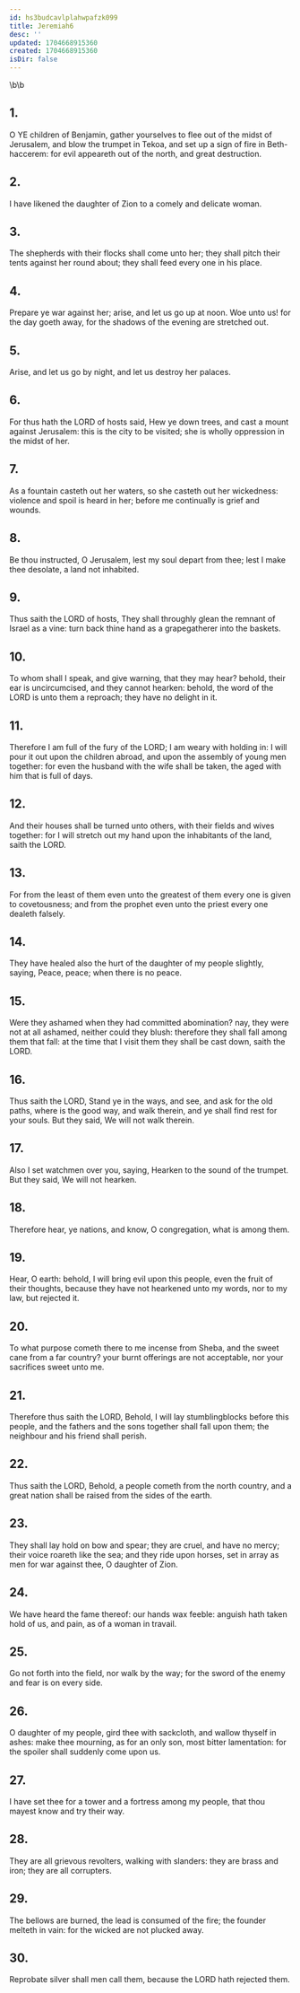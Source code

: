 ```yaml
---
id: hs3budcavlplahwpafzk099
title: Jeremiah6
desc: ''
updated: 1704668915360
created: 1704668915360
isDir: false
---
```

\b\b
## 1.
O YE children of Benjamin, gather yourselves to flee out of the midst of Jerusalem, and blow the trumpet in Tekoa, and set up a sign of fire in Beth-haccerem: for evil appeareth out of the north, and great destruction.
## 2.
I have likened the daughter of Zion to a comely and delicate woman.
## 3.
The shepherds with their flocks shall come unto her; they shall pitch their tents against her round about; they shall feed every one in his place.
## 4.
Prepare ye war against her; arise, and let us go up at noon.  Woe unto us!  for the day goeth away, for the shadows of the evening are stretched out.
## 5.
Arise, and let us go by night, and let us destroy her palaces.
## 6.
For thus hath the LORD of hosts said, Hew ye down trees, and cast a mount against Jerusalem: this is the city to be visited; she is wholly oppression in the midst of her.
## 7.
As a fountain casteth out her waters, so she casteth out her wickedness: violence and spoil is heard in her; before me continually is grief and wounds.
## 8.
Be thou instructed, O Jerusalem, lest my soul depart from thee; lest I make thee desolate, a land not inhabited.
## 9.
Thus saith the LORD of hosts, They shall throughly glean the remnant of Israel as a vine: turn back thine hand as a grapegatherer into the baskets.
## 10.
To whom shall I speak, and give warning, that they may hear?  behold, their ear is uncircumcised, and they cannot hearken: behold, the word of the LORD is unto them a reproach; they have no delight in it.
## 11.
Therefore I am full of the fury of the LORD; I am weary with holding in: I will pour it out upon the children abroad, and upon the assembly of young men together: for even the husband with the wife shall be taken, the aged with him that is full of days.
## 12.
And their houses shall be turned unto others, with their fields and wives together: for I will stretch out my hand upon the inhabitants of the land, saith the LORD.
## 13.
For from the least of them even unto the greatest of them every one is given to covetousness; and from the prophet even unto the priest every one dealeth falsely.
## 14.
They have healed also the hurt of the daughter of my people slightly, saying, Peace, peace; when there is no peace.
## 15.
Were they ashamed when they had committed abomination?  nay, they were not at all ashamed, neither could they blush: therefore they shall fall among them that fall: at the time that I visit them they shall be cast down, saith the LORD.
## 16.
Thus saith the LORD, Stand ye in the ways, and see, and ask for the old paths, where is the good way, and walk therein, and ye shall find rest for your souls.  But they said, We will not walk therein.
## 17.
Also I set watchmen over you, saying, Hearken to the sound of the trumpet.  But they said, We will not hearken.
## 18.
Therefore hear, ye nations, and know, O congregation, what is among them.
## 19.
Hear, O earth: behold, I will bring evil upon this people, even the fruit of their thoughts, because they have not hearkened unto my words, nor to my law, but rejected it.
## 20.
To what purpose cometh there to me incense from Sheba, and the sweet cane from a far country?  your burnt offerings are not acceptable, nor your sacrifices sweet unto me.
## 21.
Therefore thus saith the LORD, Behold, I will lay stumblingblocks before this people, and the fathers and the sons together shall fall upon them; the neighbour and his friend shall perish.
## 22.
Thus saith the LORD, Behold, a people cometh from the north country, and a great nation shall be raised from the sides of the earth.
## 23.
They shall lay hold on bow and spear; they are cruel, and have no mercy; their voice roareth like the sea; and they ride upon horses, set in array as men for war against thee, O daughter of Zion.
## 24.
We have heard the fame thereof: our hands wax feeble: anguish hath taken hold of us, and pain, as of a woman in travail.
## 25.
Go not forth into the field, nor walk by the way; for the sword of the enemy and fear is on every side.
## 26.
O daughter of my people, gird thee with sackcloth, and wallow thyself in ashes: make thee mourning, as for an only son, most bitter lamentation: for the spoiler shall suddenly come upon us.
## 27.
I have set thee for a tower and a fortress among my people, that thou mayest know and try their way.
## 28.
They are all grievous revolters, walking with slanders: they are brass and iron; they are all corrupters.
## 29.
The bellows are burned, the lead is consumed of the fire; the founder melteth in vain: for the wicked are not plucked away.
## 30.
Reprobate silver shall men call them, because the LORD hath rejected them.
